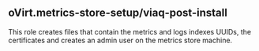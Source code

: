 ## oVirt.metrics-store-setup/viaq-post-install

This role creates files that contain the metrics and logs indexes UUIDs,
the certificates and creates an admin user on the metrics store machine.



